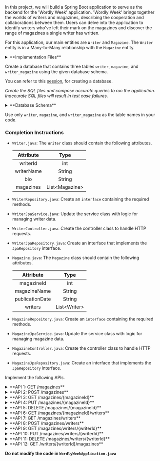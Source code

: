 In this project, we will build a Spring Boot application to serve as the backend for the 'Wordly Week' application. 'Wordly Week' brings together the worlds of writers and magazines, describing the cooperation and collaborations between them. Users can delve into the application to identify writers who've left their mark on the magazines and discover the range of magazines a single writer has written.

For this application, our main entities are `Writer` and `Magazine`. The `Writer` entity is in a Many-to-Many relationship with the `Magazine` entity.

<details>
<summary>**Implementation Files**</summary>

Use these files to complete the implementation:

- `WriterController.java`
- `WriterRepository.java`
- `WriterJpaService.java`
- `WriterJpaRepository.java`
- `Writer.java`
- `MagazineController.java`
- `MagazineRepository.java`
- `MagazineJpaService.java`
- `MagazineJpaRepository.java`
- `Magazine.java`

</details>

Create a database that contains three tables `writer`, `magazine`, and `writer_magazine` using the given database schema.

You can refer to this [session](https://learning.ccbp.in/course?c_id=e345dfa4-f5ce-406e-b19a-4ed720c54136&s_id=6a60610e-79c2-4e15-b675-45ddbd9bbe82&t_id=f880166e-2f51-4403-81a0-d2430694dae8), for creating a database.

_Create the SQL files and compose accurate queries to run the application. Inaccurate SQL files will result in test case failures._

<details>
<summary>**Database Schema**</summary>

#### Writer Table

| Columns |                 Type                  |
| :-----: | :-----------------------------------: |
|   id    | INTEGER (Primary Key, Auto Increment) |
|  name   |                 TEXT                  |
|   bio   |                 TEXT                  |

#### Magazine Table

|     Columns     |                 Type                  |
| :-------------: | :-----------------------------------: |
|       id        | INTEGER (Primary Key, Auto Increment) |
|      title      |                 TEXT                  |
| publicationDate |                 TEXT                  |

#### Junction Table

|  Columns   |                Type                |
| :--------: | :--------------------------------: |
|  writerId  | INTEGER (Foreign Key) |
| magazineId | INTEGER (Foreign Key) |

The columns `writerId` and `magazineId` can be combinedly declared as Primary Keys.

You can use the given sample data to populate the tables.

<details>
<summary>**Sample Data**</summary>

#### Writer Data

|  id   |       name       |                                   bio                                   |
| :---: | :--------------: | :---------------------------------------------------------------------: |
|   1   |     John Doe     |                     Famous writer of fantasy tales                      |
|   2   |    Jane Smith    |                     Renowned journalist and editor                      |
|   3   |   Emily Brontë   |                       Author of Wuthering Heights                       |
|   4   | Ernest Hemingway | Nobel Prize-winning author known for works like The Old Man and the Sea |

#### Magazine Data

|  id   |           title            | publicationDate |
| :---: | :------------------------: | :-------------: |
|   1   |       Fantasy Tales        |   2023-10-05    |
|   2   |     Journalist Weekly      |   2023-09-15    |
|   3   | Classic Literature Monthly |   2023-10-15    |
|   4   |   Modern Writers Digest    |   2023-09-20    |

#### Junction Table

| writerId | magazineId |
| :------: | :--------: |
|    1     |     1      |
|    1     |     2      |
|    2     |     2      |
|    3     |     3      |
|    4     |     3      |
|    4     |     4      |

</details>

</details>

<MultiLineNote>

Use only `writer`, `magazine`, and `writer_magazine` as the table names in your code.

</MultiLineNote>

### Completion Instructions

- `Writer.java`: The `Writer` class should contain the following attributes.

    | Attribute  |      Type      |
    | :--------: | :------------: |
    |  writerId  |      int       |
    | writerName |     String     |
    |    bio     |     String     |
    | magazines  | List\<Magazine> |

- `WriterRepository.java`: Create an `interface` containing the required methods.
- `WriterJpaService.java`: Update the service class with logic for managing writer data.
- `WriterController.java`: Create the controller class to handle HTTP requests.
- `WriterJpaRepository.java`: Create an interface that implements the `JpaRepository` interface.
  
- `Magazine.java`: The `Magazine` class should contain the following attributes.

    |    Attribute    |     Type     |
    | :-------------: | :----------: |
    |   magazineId    |     int      |
    |  magazineName   |    String    |
    | publicationDate |    String    |
    |     writers     | List\<Writer> |

- `MagazineRepository.java`: Create an `interface` containing the required methods.
- `MagazineJpaService.java`: Update the service class with logic for managing magazine data.
- `MagazineController.java`: Create the controller class to handle HTTP requests.
- `MagazineJpaRepository.java`: Create an interface that implements the `JpaRepository` interface.

Implement the following APIs.

<details>
<summary>**API 1: GET /magazines**</summary>

#### Path: `/magazines`

#### Method: `GET`

#### Description:

Returns a list of all magazines in the `magazine` table.

#### Response

```json
[
    {
        "magazineId": 1,
        "magazineName": "Fantasy Tales",
        "publicationDate": "2023-10-05",
        "writers": [
            {
                "writerId": 1,
                "writerName": "John Doe",
                "bio": "Famous writer of fantasy tales"
            }
        ]
    },
    ...
]
```

</details>

<details>
<summary>**API 2: POST /magazines**</summary>

#### Path: `/magazines`

#### Method: `POST`

#### Description:

Creates a new magazine in the `magazine` table. Also, create an association between the magazine and writers in the `writer_magazine` table based on the `writerId`s provided in the `writers` field. The `magazineId` is auto-incremented.

#### Request

```json
{
    "magazineName": "Mystery Weekly",
    "publicationDate": "2023-11-01",
    "writers": [
        {
            "writerId": 4
        }
    ]
}
```

#### Response

```json
{
    "magazineId": 5,
    "magazineName": "Mystery Weekly",
    "publicationDate": "2023-11-01",
    "writers": [
        {
            "writerId": 4,
            "writerName": "Ernest Hemingway",
            "bio": "Nobel Prize-winning author known for works like The Old Man and the Sea"
        }
    ]
}
```

</details>

<details>
<summary>**API 3: GET /magazines/{magazineId}**</summary>

#### Path: `/magazines/{magazineId}`

#### Method: `GET`

#### Description:

Returns a magazine based on the `magazineId`. If the given `magazineId` is not found in the `magazine` table, raise `ResponseStatusException` with `HttpStatus.NOT_FOUND`.

#### Success Response

```json
{
    "magazineId": 1,
    "magazineName": "Fantasy Tales",
    "publicationDate": "2023-10-05",
    "writers": [
        {
            "writerId": 1,
            "writerName": "John Doe",
            "bio": "Famous writer of fantasy tales"
        }
    ]
}
```

</details>

<details>
<summary>**API 4: PUT /magazines/{magazineId}**</summary>

#### Path: `/magazines/{magazineId}`

#### Method: `PUT`

#### Description:

Updates the details of a magazine based on the `magazineId` and returns the updated magazine details. Also update the associations between the magazine and writers, if the `writers` field is provided. If the given `magazineId` is not found in the `magazine` table, raise `ResponseStatusException` with `HttpStatus.NOT_FOUND`.

#### Request

```json
{
    "magazineName": "The Mystery Weekly",
    "writers": []
}
```

#### Success Response

```json
{
    "magazineId": 5,
    "magazineName": "The Mystery Weekly",
    "publicationDate": "2023-11-01",
    "writers": []
}
```

</details>

<details>
<summary>**API 5: DELETE /magazines/{magazineId}**</summary>

#### Path: `/magazines/{magazineId}`

#### Method: `DELETE`

#### Description:

Deletes a magazine from the `magazine` table and its associations from the `writer_magazine` table based on the `magazineId` and returns the status code `204`(raise `ResponseStatusException` with `HttpStatus.NO_CONTENT`). If the given `magazineId` is not found in the `magazine` table, raise `ResponseStatusException` with `HttpStatus.NOT_FOUND`.

</details>

<details>
<summary>**API 6: GET /magazines/{magazineId}/writers**</summary>

#### Path: `/magazines/{magazineId}/writers`

#### Method: `GET`

#### Description:

Returns all writers associated with the magazine based on the `magazineId`. If the given `magazineId` is not found in the `magazine` table, raise `ResponseStatusException` with `HttpStatus.NOT_FOUND`.

#### Success Response

```json
[
    {
        "writerId": 1,
        "writerName": "John Doe",
        "bio": "Famous writer of fantasy tales",
        "magazines": [
            {
                "magazineId": 1,
                "magazineName": "Fantasy Tales",
                "publicationDate": "2023-10-05"
            },
            {
                "magazineId": 2,
                "magazineName": "Journalist Weekly",
                "publicationDate": "2023-09-15"
            }
        ]
    }
]
```

</details>

<details>
<summary>**API 7: GET /magazines/writers**</summary>

#### Path: `/magazines/writers`

#### Method: `GET`

#### Description:

Returns a list of all writers in the `writer` table.

#### Response

```json
[
    {
        "writerId": 1,
        "writerName": "John Doe",
        "bio": "Famous writer of fantasy tales",
        "magazines": [
            {
                "magazineId": 1,
                "magazineName": "Fantasy Tales",
                "publicationDate": "2023-10-05"
            },
            {
                "magazineId": 2,
                "magazineName": "Journalist Weekly",
                "publicationDate": "2023-09-15"
            }
        ]
    },
    ...
]
```

</details>

<details>
<summary>**API 8: POST /magazines/writers**</summary>

#### Path: `/magazines/writers`

#### Method: `POST`

#### Description:

Creates a new writer in the `writer` table, if all the `magazineId`s in the `magazines` field exist in the `magazine` table. Also, create an association between the writer and magazines in the `writer_magazine` table. The `writerId` is auto-incremented. If any given `magazineId` is not found in the `magazine` table, raise `ResponseStatusException` with `HttpStatus.BAD_REQUEST`.

#### Request

```json
{
    "writerName": "Agatha Christie",
    "bio": "Best-selling mystery writer known for works like Murder on the Orient Express",
    "magazines": [
        {
            "magazineId": 4
        }
    ]
}
```

#### Success Response

```json
{
    "writerId": 5,
    "writerName": "Agatha Christie",
    "bio": "Best-selling mystery writer known for works like Murder on the Orient Express",
    "magazines": [
        {
            "magazineId": 4,
            "magazineName": "Modern Writers Digest",
            "publicationDate": "2023-09-20"
        }
    ]
}
```

</details>

<details>
<summary>**API 9: GET /magazines/writers/{writerId}**</summary>

#### Path: `/magazines/writers/{writerId}`

#### Method: `GET`

#### Description:

Returns a writer based on the `writerId`. If the given `writerId` is not found in the `writer` table, raise `ResponseStatusException` with `HttpStatus.NOT_FOUND`.


#### Success Response

```json
{
    "writerId": 1,
    "writerName": "John Doe",
    "bio": "Famous writer of fantasy tales",
    "magazines": [
        {
            "magazineId": 1,
            "magazineName": "Fantasy Tales",
            "publicationDate": "2023-10-05"
        },
        {
            "magazineId": 2,
            "magazineName": "Journalist Weekly",
            "publicationDate": "2023-09-15"
        }
    ]
}
```

</details>

<details>
<summary>**API 10: PUT /magazines/writers/{writerId}**</summary>

#### Path: `/magazines/writers/{writerId}`

#### Method: `PUT`

#### Description:

Updates the details of a writer based on the `writerId` and returns the updated writer details. Also update the associations between the writer and magazines, if the `magazines` field is provided. If the given `writerId` is not found in the `writer` table, raise `ResponseStatusException` with `HttpStatus.NOT_FOUND`. If any given `magazineId` is not found in the `magazine` table, raise `ResponseStatusException` with `HttpStatus.BAD_REQUEST`.

#### Request

```json
{
    "bio": "Best-selling mystery writer known for works like Murder on the 'Orient Express'",
    "magazines": [
        {
            "magazineId": 5
        }
    ]
}
```

#### Success Response

```json
{
    "writerId": 5,
    "writerName": "Agatha Christie",
    "bio": "Best-selling mystery writer known for works like Murder on the 'Orient Express'",
    "magazines": [
        {
            "magazineId": 5,
            "magazineName": "The Mystery Weekly",
            "publicationDate": "2023-11-01"
        }
    ]
}
```

</details>

<details>
<summary>**API 11: DELETE /magazines/writers/{writerId}**</summary>

#### Path:  `/magazines/writers/{writerId}`

#### Method: `DELETE`

#### Description:

Deletes a writer from the `writer` table and its associations from the `writer_magazine` table based on the `writerId` and returns the status code `204`(raise `ResponseStatusException` with `HttpStatus.NO_CONTENT`). If the given `writerId` is not found in the `writer` table, raise `ResponseStatusException` with `HttpStatus.NOT_FOUND`.

</details>

<details>
<summary>**API 12: GET /writers/{writerId}/magazines**</summary>

#### Path: `/writers/{writerId}/magazines`

#### Method: `GET`

#### Description:

Returns all magazines associated with the writer based on the `writerId`. If the given `writerId` is not found in the `writer` table, raise `ResponseStatusException` with `HttpStatus.NOT_FOUND`.

#### Success Response

```json
[
    {
        "magazineId": 1,
        "magazineName": "Fantasy Tales",
        "publicationDate": "2023-10-05",
        "writers": [
            {
                "writerId": 1,
                "writerName": "John Doe",
                "bio": "Famous writer of fantasy tales"
            }
        ]
    },
    {
        "magazineId": 2,
        "magazineName": "Journalist Weekly",
        "publicationDate": "2023-09-15",
        "writers": [
            {
                "writerId": 1,
                "writerName": "John Doe",
                "bio": "Famous writer of fantasy tales"
            },
            {
                "writerId": 2,
                "writerName": "Jane Smith",
                "bio": "Renowned journalist and editor"
            }
        ]
    }
]
```

</details>

**Do not modify the code in `WordlyWeekApplication.java`**